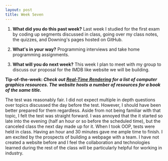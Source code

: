 ```yaml
---
layout: post
title: Week Seven
---
```


1. **What did you do this past week?** Last week I studied for the first exam by coding up segments discussed in class, going over my class notes, the quizzes, and Downing's pages hosted on GitHub. 

2. **What's in your way?** Programming interviews and take home programming assignments.

3. **What will you do next week?** This week I plan to meet with my group to discuss our proposal for the IMDB like website we will be building.
 
**Tip-of-the-week: _Check out [Real-Time Rendering](http://www.realtimerendering.com/) for a list of computer graphics resources. The website hosts a number of resources for a book of the same title._**

The test was reasonably fair. I did not expect multiple in depth questions over topics discussed the day before the test. However, I should have been better prepared for them regardless. Aside from not being familiar with that topic, I felt the test was straight forward. I was annoyed that the it started so late into the evening (half an hour or so before the scheduled time), but the canceled class the next day made up for it. When I took OOP, tests were held in class. Having an hour and 30 minutes gave me ample time to finish. I am excited by the prospects of building a webpage with a team. I have not created a website before and I feel the collaboration and technologies learned during the rest of the class will be particularly helpful for working in industry.



